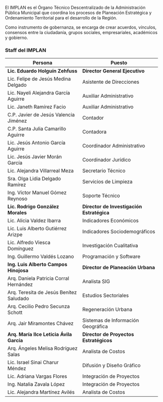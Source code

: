 
El IMPLAN es el Órgano Técnico Descentralizado de la Administración Pública Municipal que coordina los procesos de Planeación Estratégica y Ordenamiento Territorial para el desarrollo de la Región.

Como instrumento de gobernanza, se encarga de crear acuerdos, vínculos, consensos entre la ciudadanía, grupos sociales, empresariales, académicos y gobierno.

### Staff del IMPLAN

Persona                                  | Puesto
-----------------------------------------|-------------------------------
**Lic. Eduardo Holguín Zehfuss**         | **Director General Ejecutivo**
Lic. Felipe de Jesús Medina Delgado      | Asistente de Direcciones
Lic. Nayeli Alejandra García Aguirre     | Auxiliar Administrativo
Lic. Janeth Ramírez Facio                | Auxiliar Administrativo
C.P. Javier de Jesús Valencia Jiménez    | Contador
C.P. Santa Julia Camarillo Aguirre       | Contadora
Lic. Jesús Antonio García Aguirre        | Coordinador Administrativo
Lic. Jesús Javier Morán García           | Coordinador Jurídico
Lic. Alejandra Villarreal Meza           | Secretario Técnico
Sra. Olga Lidia Delgado Ramírez          | Servicios de Limpieza
Ing. Víctor Manuel Gómez Reynoso         | Soporte Técnico
**Lic. Rodrigo González Morales**        | **Director de Investigación Estratégica**
Lic. Alicia Valdez Ibarra                | Indicadores Económicos
Lic. Luis Alberto Gutiérrez Arizpe       | Indicadores Sociodemográficos
Lic. Alfredo Viesca Domínguez            | Investigación Cualitativa
Ing. Guillermo Valdés Lozano             | Programación y Software
**Ing. Luis Alberto Campos Hinojosa**    | **Director de Planeación Urbana**
Arq. Daniela Patricia Corral Hernández   | Analista SIG
Arq. Teresita de Jesús Benítez Saludado  | Estudios Sectoriales
Arq. Cecilio Pedro Secunza Schott        | Regeneración Urbana
Arq. Jair Miramontes Chávez              | Sistemas de Información Geográfica
**Arq. María Ilce Leticia Ávila García** | **Director de Proyectos Estratégicos**
Arq. Ángeles Melisa Rodríguez Salas      | Analista de Costos
Lic. Israel Sinai Charur Méndez          | Difusión y Diseño Gráfico
Lic. Adriana Vargas Flores               | Integración de Proyectos
Ing. Natalia Zavala López                | Integración de Proyectos
Lic. Alejandra Martínez Avilés           | Analista de Costos
